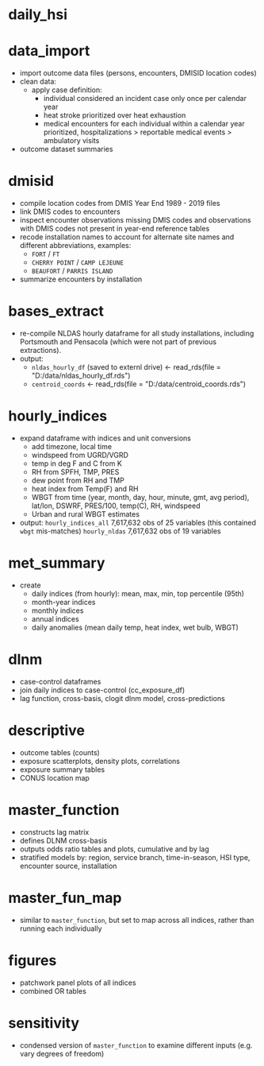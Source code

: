 # daily_hsi


# data_import
- import outcome data files (persons, encounters, DMISID location codes)
- clean data:
  - apply case definition:
    - individual considered an incident case only once per calendar year
    - heat stroke prioritized over heat exhaustion
    - medical encounters for each individual within a calendar year prioritized, 
      hospitalizations > reportable medical events > ambulatory visits
- outcome dataset summaries


# dmisid

- compile location codes from DMIS Year End 1989 - 2019 files
- link DMIS codes to encounters
- inspect encounter observations missing DMIS codes and observations with DMIS codes not present in year-end reference tables
- recode installation names to account for alternate site names and different abbreviations, examples:
  - `FORT` / `FT`
  - `CHERRY POINT` / `CAMP LEJEUNE`
  - `BEAUFORT` / `PARRIS ISLAND`
- summarize encounters by installation


# bases_extract

- re-compile NLDAS hourly dataframe for all study installations, including Portsmouth and Pensacola (which were not part of previous extractions).
- output: 
    - `nldas_hourly_df` (saved to externl drive) <-  read_rds(file = "D:/data/nldas_hourly_df.rds")  
    - `centroid_coords` <- read_rds(file = "D:/data/centroid_coords.rds")

# hourly_indices

- expand dataframe with indices and unit conversions
  - add timezone, local time
  - windspeed from UGRD/VGRD
  - temp in deg F and C from K
  - RH from SPFH, TMP, PRES
  - dew point from RH and TMP
  - heat index from Temp(F) and RH
  - WBGT from time (year, month, day, hour, minute, gmt, avg period), lat/lon, DSWRF, PRES/100, temp(C), RH, windspeed
  - Urban and rural WBGT estimates
 - output: `hourly_indices_all` 7,617,632 obs of 25 variables (this contained `wbgt` mis-matches)
    `hourly_nldas` 7,617,632  obs of 19 variables
 
 
# met_summary
- create 
  - daily indices (from hourly): mean, max, min, top percentile (95th)
  - month-year indices
  - monthly indices
  - annual indices
  - daily anomalies (mean daily temp, heat index, wet bulb, WBGT)

# dlnm

- case-control dataframes
- join daily indices to case-control (cc_exposure_df)
- lag function, cross-basis, clogit dlnm model, cross-predictions

# descriptive

  - outcome tables (counts)
  - exposure scatterplots, density plots,  correlations
  - exposure summary tables
  - CONUS location map

# master_function  

- constructs lag matrix
- defines DLNM cross-basis
- outputs odds ratio tables and plots, cumulative and by lag
- stratified models by: region, service branch, time-in-season, HSI type, encounter source, installation

# master_fun_map

- similar to `master_function`, but set to map across all indices, rather than running each individually

# figures

- patchwork panel plots of all indices
- combined OR tables

# sensitivity

- condensed version of `master_function` to examine different inputs (e.g. vary degrees of freedom)
    
